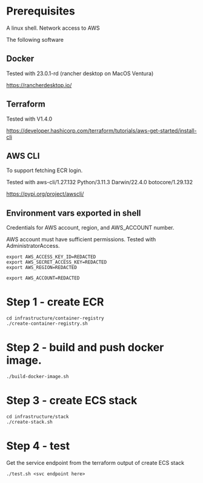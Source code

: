 # Prerequisites

A linux shell.
Network access to AWS


The following software

## Docker

Tested with 23.0.1-rd (rancher desktop on MacOS Ventura)

https://rancherdesktop.io/

## Terraform

Tested with V1.4.0

https://developer.hashicorp.com/terraform/tutorials/aws-get-started/install-cli


## AWS CLI

To support fetching ECR login.

Tested with aws-cli/1.27.132 Python/3.11.3 Darwin/22.4.0 botocore/1.29.132

https://pypi.org/project/awscli/



## Environment vars exported in shell

Credentials for AWS account, region, and AWS_ACCOUNT number.

AWS account must have sufficient permissions. Tested with AdministratorAccess.


```
export AWS_ACCESS_KEY_ID=REDACTED
export AWS_SECRET_ACCESS_KEY=REDACTED
export AWS_REGION=REDACTED

export AWS_ACCOUNT=REDACTED
```

# Step 1 - create ECR
```
cd infrastructure/container-registry
./create-container-registry.sh
```

# Step 2 - build and push docker image.
```
./build-docker-image.sh
```

# Step 3 - create ECS stack
```
cd infrastructure/stack
./create-stack.sh
```

# Step 4 - test

Get the service endpoint from the terraform output of create ECS stack

```
./test.sh <svc endpoint here>
```
